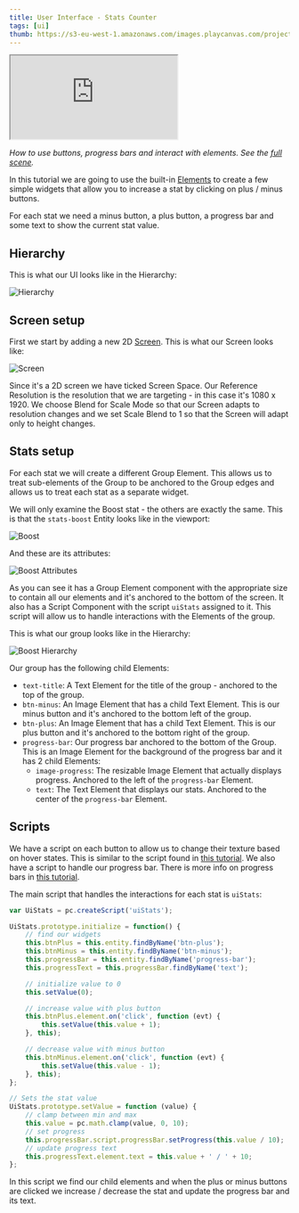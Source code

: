 ```yaml
---
title: User Interface - Stats Counter
tags: [ui]
thumb: https://s3-eu-west-1.amazonaws.com/images.playcanvas.com/projects/12/501978/12B6CE-image-75.jpg
---
```


<div className="iframe-container">
    <iframe loading="lazy" src="https://playcanv.as/p/XVLr9TWc/" title="User Interface - Stats Counter"></iframe>
</div>

*How to use buttons, progress bars and interact with elements. See the [full scene][1].*

In this tutorial we are going to use the built-in [Elements][2] to create a few simple widgets that allow you to increase a stat by clicking on plus / minus buttons.

For each stat we need a minus button, a plus button, a progress bar and some text to show the current stat value.

## Hierarchy

This is what our UI looks like in the Hierarchy:

![Hierarchy](/images/tutorials/ui/stats/hierarchy.png)

## Screen setup

First we start by adding a new 2D [Screen][3]. This is what our Screen looks like:

![Screen](/images/tutorials/ui/stats/screen.png)

Since it's a 2D screen we have ticked Screen Space. Our Reference Resolution is the resolution that we are targeting - in this case it's 1080 x 1920. We choose Blend for Scale Mode so that our Screen adapts to resolution changes and we set Scale Blend to 1 so that the Screen will adapt only to height changes.

## Stats setup

For each stat we will create a different Group Element. This allows us to treat sub-elements of the Group to be anchored to the Group edges and allows us to treat each stat as a separate widget.

We will only examine the Boost stat - the others are exactly the same. This is that the `stats-boost` Entity looks like in the viewport:

![Boost](/images/tutorials/ui/stats/boost-editor.png)

And these are its attributes:

![Boost Attributes](/images/tutorials/ui/stats/boost-attributes.png)

As you can see it has a Group Element component with the appropriate size to contain all our elements and it's anchored to the bottom of the screen. It also has a Script Component with the script `uiStats` assigned to it. This script will allow us to handle interactions with the Elements of the group.

This is what our group looks like in the Hierarchy:

![Boost Hierarchy](/images/tutorials/ui/stats/boost-hierarchy.png)

Our group has the following child Elements:

* `text-title`: A Text Element for the title of the group - anchored to the top of the group.
* `btn-minus`: An Image Element that has a child Text Element. This is our minus button and it's anchored to the bottom left of the group.
* `btn-plus`: An Image Element that has a child Text Element. This is our plus button and it's anchored to the bottom right of the group.
* `progress-bar`: Our progress bar anchored to the bottom of the Group. This is an Image Element for the background of the progress bar and it has 2 child Elements:
    * `image-progress`: The resizable Image Element that actually displays progress. Anchored to the left of the `progress-bar` Element.
    * `text`: The Text Element that displays our stats. Anchored to the center of the `progress-bar` Element.

## Scripts

We have a script on each button to allow us to change their texture based on hover states. This is similar to the script found in [this tutorial][9]. We also have a script to handle our progress bar. There is more info on progress bars in [this tutorial][10].

The main script that handles the interactions for each stat is `uiStats`:

```javascript
var UiStats = pc.createScript('uiStats');

UiStats.prototype.initialize = function() {
    // find our widgets
    this.btnPlus = this.entity.findByName('btn-plus');
    this.btnMinus = this.entity.findByName('btn-minus');
    this.progressBar = this.entity.findByName('progress-bar');
    this.progressText = this.progressBar.findByName('text');

    // initialize value to 0
    this.setValue(0);

    // increase value with plus button
    this.btnPlus.element.on('click', function (evt) {
        this.setValue(this.value + 1);
    }, this);

    // decrease value with minus button
    this.btnMinus.element.on('click', function (evt) {
        this.setValue(this.value - 1);
    }, this);
};

// Sets the stat value
UiStats.prototype.setValue = function (value) {
    // clamp between min and max
    this.value = pc.math.clamp(value, 0, 10);
    // set progress
    this.progressBar.script.progressBar.setProgress(this.value / 10);
    // update progress text
    this.progressText.element.text = this.value + ' / ' + 10;
};
```

In this script we find our child elements and when the plus or minus buttons are clicked we increase / decrease the stat and update the progress bar and its text.

[1]: https://playcanvas.com/editor/scene/547905
[2]: /user-manual/user-interface/elements/
[3]: /user-manual/user-interface/screens/
[9]: /tutorials/ui-elements-buttons/
[10]: /tutorials/ui-elements-progress/
